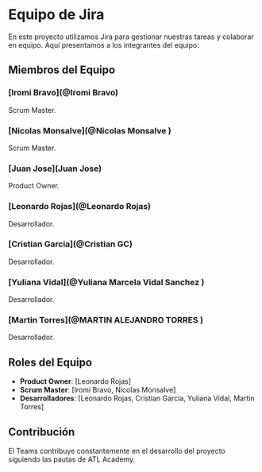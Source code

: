 
# Equipo de Jira

En este proyecto utilizamos Jira para gestionar nuestras tareas y colaborar en equipo. Aquí presentamos a los integrantes del equipo:

## Miembros del Equipo
### [Iromi Bravo](@Iromi Bravo)
Scrum Master.
### [Nicolas Monsalve](@Nicolas Monsalve )
Scrum Master.
### [Juan Jose](Juan Jose)
Product Owner.
### [Leonardo Rojas](@Leonardo Rojas)
Desarrollador.
### [Cristian Garcia](@Cristian GC)
Desarrollador.
### [Yuliana Vidal](@Yuliana Marcela Vidal Sanchez )
Desarrollador.
### [Martin Torres](@MARTIN ALEJANDRO TORRES )
Desarrollador.

## Roles del Equipo
- **Product Owner**: [Leonardo Rojas]
- **Scrum Master**: [Iromi Bravo, Nicolas Monsalve]
- **Desarrolladores**: [Leonardo Rojas, Cristian Garcia, Yuliana Vidal, Martin Torres]

## Contribución

El Teams contribuye constantemente en el desarrollo del proyecto siguiendo las pautas de ATL Academy.


